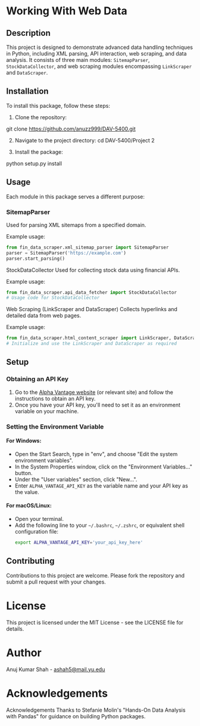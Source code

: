 # Working With Web Data

## Description

This project is designed to demonstrate advanced data handling techniques in Python, including XML parsing, API interaction, web scraping, and data analysis. It consists of three main modules: `SitemapParser`, `StockDataCollector`, and web scraping modules encompassing `LinkScraper` and `DataScraper`.

## Installation

To install this package, follow these steps:

1. Clone the repository:

git clone https://github.com/anuzz999/DAV-5400.git

2. Navigate to the project directory:
cd DAV-5400/Project 2

3. Install the package:

python setup.py install

## Usage

Each module in this package serves a different purpose:

### SitemapParser

Used for parsing XML sitemaps from a specified domain.

Example usage:

```python
from fin_data_scraper.xml_sitemap_parser import SitemapParser
parser = SitemapParser('https://example.com')
parser.start_parsing()
```

StockDataCollector
Used for collecting stock data using financial APIs.

Example usage:

```python
from fin_data_scraper.api_data_fetcher import StockDataCollector
# Usage code for StockDataCollector
```

Web Scraping (LinkScraper and DataScraper)
Collects hyperlinks and detailed data from web pages.

Example usage:
```python
from fin_data_scraper.html_content_scraper import LinkScraper, DataScraper
# Initialize and use the LinkScraper and DataScraper as required
```

## Setup

### Obtaining an API Key

1. Go to the [Alpha Vantage website](https://www.alphavantage.co/support/#api-key) (or relevant site) and follow the instructions to obtain an API key.
2. Once you have your API key, you'll need to set it as an environment variable on your machine.

### Setting the Environment Variable

#### For Windows:
- Open the Start Search, type in "env", and choose "Edit the system environment variables".
- In the System Properties window, click on the "Environment Variables..." button.
- Under the "User variables" section, click "New...".
- Enter `ALPHA_VANTAGE_API_KEY` as the variable name and your API key as the value.

#### For macOS/Linux:
- Open your terminal.
- Add the following line to your `~/.bashrc`, `~/.zshrc`, or equivalent shell configuration file:
  ```bash
  export ALPHA_VANTAGE_API_KEY='your_api_key_here' 
  ```




## Contributing
Contributions to this project are welcome. Please fork the repository and submit a pull request with your changes.

# License
This project is licensed under the MIT License - see the LICENSE file for details.

# Author
Anuj Kumar Shah - ashah5@mail.yu.edu

# Acknowledgements

Acknowledgements
Thanks to Stefanie Molin's "Hands-On Data Analysis with Pandas" for guidance on building Python packages.



